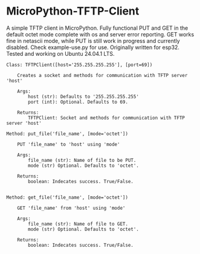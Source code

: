 # MicroPython-TFTP-Client
A simple TFTP client in MicroPython. Fully functional PUT and GET in the default octet mode complete with os and server error reporting. GET works fine in netascii mode, while PUT is still work in progress and currently disabled. Check example-use.py for use. Originally written for esp32. Tested and working on Ubuntu 24.04.1 LTS.

    Class: TFTPClient([host='255.255.255.255'], [port=69])

        Creates a socket and methods for communication with TFTP server 'host'

        Args:
            host (str): Defaults to '255.255.255.255'
            port (int): Optional. Defaults to 69.

        Returns:
            TFTPClient: Socket and methods for communication with TFTP server 'host'
        
    Method: put_file('file_name', [mode='octet'])

        PUT 'file_name' to 'host' using 'mode'

        Args:
            file_name (str): Name of file to be PUT.
            mode (str) Optional. Defaults to 'octet'.

        Returns:
            boolean: Indecates success. True/False.
    

    Method: get_file('file_name', [mode='octet'])

        GET 'file_name' from 'host' using 'mode'

        Args:
            file_name (str): Name of file to GET.
            mode (str) Optional. Defaults to 'octet'.

        Returns:
            boolean: Indecates success. True/False.
    
